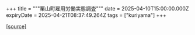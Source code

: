 +++
title = """栗山町雇用労働実態調査"""
date = 2025-04-10T15:00:00.000Z
expiryDate = 2025-04-21T08:37:49.264Z
tags = ["kuriyama"]
+++


[[source]](https://www.town.kuriyama.hokkaido.jp/soshiki/51/53.html)
